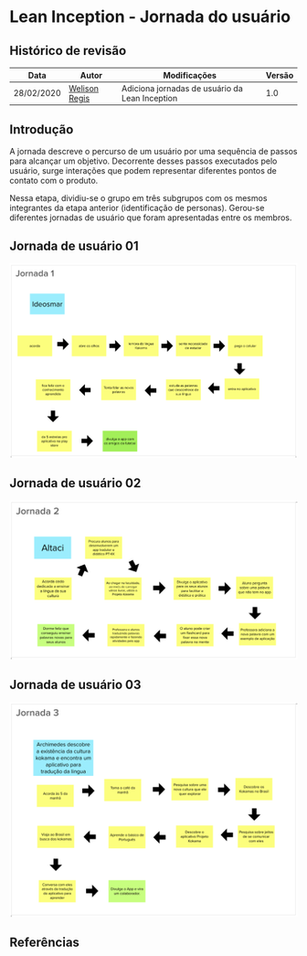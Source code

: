 # Lean Inception - Jornada do usuário

## Histórico de revisão

| Data       | Autor                                        | Modificações                                   | Versão |
| ---------- | -------------------------------------------- | ---------------------------------------------- | ------ |
| 28/02/2020 | [Welison Regis](https://github.com/WelisonR) | Adiciona jornadas de usuário da Lean Inception | 1.0    |

## Introdução

A jornada descreve o percurso de um usuário por uma sequência de passos para alcançar um objetivo. Decorrente desses passos executados pelo usuário, surge interações que podem representar diferentes pontos de contato com o produto.

Nessa etapa, dividiu-se o grupo em três subgrupos com os mesmos integrantes da etapa anterior (identificação de personas). Gerou-se diferentes jornadas de usuário que foram apresentadas entre os membros.

## Jornada de usuário 01

![Jornada do usuário 1](../../assets/img/lean-inception/journey-1.png)

## Jornada de usuário 02

![Jornada do usuário 2](../../assets/img/lean-inception/journey-2.png)

## Jornada de usuário 03

![Jornada do usuário 3](../../assets/img/lean-inception/journey-3.png)

## Referências

[^1]: CAROLI, Paulo. Exemplo de Lean Inception: EasyBola. 2018. Disponível em: https://www.caroli.org/easy-bola/. Acesso em: 28 fev. 2021.
